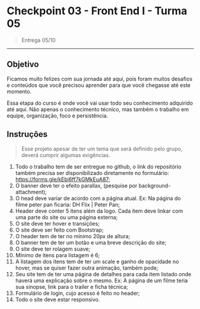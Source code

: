 # Checkpoint 03 - Front End I - Turma 05 

> Entrega 05/10

---

## Objetivo

Ficamos muito felizes com sua jornada até aqui, pois foram muitos desafios e conteúdos que você precisou aprender para que você chegasse até este momento.

Essa etapa do curso é onde você vai usar todo seu conhecimento adquirido até aqui. Não apenas o conhecimento técnico, mas também o trabalho em equipe, organização, foco e persistência.

## Instruções

> Esse projeto apesar de ter um tema que será definido pelo grupo, deverá cumprir algumas exigências.

1. Todo o trabalho tem de ser entregue no github, o link do repositório também precisa ser disponibilizado diretamente no formulário: https://forms.gle/kEbi6ff7kGMkEuA87;
2. O banner deve ter o efeito parallax, (pesquise por background-attachment);
3. O head deve variar de acordo com a página atual. Ex: Na página do filme peter pan ficaria: DH Flix | Peter Pan;
4. Header deve conter 5 itens além da logo. Cada item deve linkar com uma parte do site ou uma página externa;
5. O site deve ter hover e transições;
6. O site deve ser feito com Bootstrap;
7. O header tem de ter no mínimo 20px de altura;
8. O banner tem de ter um botão e uma breve descrição do site;
9. O site deve ter rolagem suave;
10. Mínimo de itens para listagem é 6;
11. A listagem dos itens tem de ter um scale e ganho de opacidade no hover, mas se quiser fazer outra animação, também pode;
12. Seu site tem de ter uma página de detalhes para cada item listado onde haverá uma explicação sobre o mesmo. 
Ex: A página de um filme teria sua sinopse, link para o trailer e ficha técnica;
13. Formulário de login, cujo acesso é feito no header;
14. Todo o site deve estar responsivo.